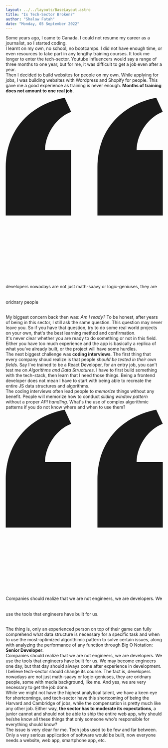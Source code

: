 ```yaml
---
layout: ../../layouts/BaseLayout.astro
title: "Is Tech-Sector Broken?"
author: "Shalaw Fatah"
date: "Monday, 05 September 2022"
---
```

Some years ago, I came to Canada. I could not resume my career as a journalist, so I started coding.<br>
I learnt on my own, no school, no bootcamps. I did not have enough time, or even resources to take part in any lengthy training courses. It took me longer to enter the tech-sector. Youtube influencers would say a range of three months to one year, but for me, it was difficult to get a job even after a year.<br>
Then I decided to build websites for people on my own. While applying for jobs, I was building websites with Wordpress and Shopify for people. This gave me a good experience as training is never enough. **Months of training does not amount to one real job**. <br>
<div class="max-w-4xl my-4 p-4 text-black bg-gray-100 shadow">
  <div class="mb-2">
                  <svg class="h-12 mx-auto my-3 text-gray-400 dark:text-gray-600" viewBox="0 0 24 27" fill="none" xmlns="http://www.w3.org/2000/svg">
              <path d="M14.017 18L14.017 10.609C14.017 4.905 17.748 1.039 23 0L23.995 2.151C21.563 3.068 20 5.789 20 8H24V18H14.017ZM0 18V10.609C0 4.905 3.748 1.038 9 0L9.996 2.151C7.563 3.068 6 5.789 6 8H9.983L9.983 18L0 18Z" fill="currentColor"/>
          </svg> 
    <p class="px-4 text-3xl text-center text-gray-600 font-bold paragraph">
      developers nowadays are not just math-saavy or logic-geniuses, they are oridnary people
    </p>
  </div>
</div>
My biggest concern back then was: <i>Am I ready?</i> To be honest, after years of being in this sector, I still ask the same question. This question may never leave you. So if you have that question, try to do some real world projects on your own, that's the best learning method and confirmation. <br>
It's never clear whether you are ready to do something or not in this field. Either you have too much experience and the app is basically a replica of what you've already built, or the project will have some hurdles.<br>
The next biggest challenge was <b>coding interviews</b>. The first thing that every company shoud realize is that people <i>should be tested in their own fields</i>. Say I've trained to be a React Developer, for an entry job, you can't test me on <i>Algorithms and Data Structures</i>. I have to first build something with the tech-stack, then learn that I need those things. Being a frontend developer does not mean I have to start with being able to recreate the entire JS data structures and algorithms. <br>
The coding interviews often lead people to <i>memorize</i> things without any benefit. People will memorize how to conduct <i>sliding window pattern</i> without a proper <i>API handling</i>. What's the use of complex algorithmic patterns if you do not know where and when to use them? <br>
<div class="max-w-4xl my-4 p-4 text-black bg-gray-100 shadow">
  <div class="mb-2">
              <svg class="h-12 mx-auto my-3 text-gray-400 dark:text-gray-600" viewBox="0 0 24 27" fill="none" xmlns="http://www.w3.org/2000/svg">
              <path d="M14.017 18L14.017 10.609C14.017 4.905 17.748 1.039 23 0L23.995 2.151C21.563 3.068 20 5.789 20 8H24V18H14.017ZM0 18V10.609C0 4.905 3.748 1.038 9 0L9.996 2.151C7.563 3.068 6 5.789 6 8H9.983L9.983 18L0 18Z" fill="currentColor"/>
          </svg> 
    <p class="px-4 text-3xl text-center text-gray-600 font-bold paragraph">
      Companies should realize that we are not engineers, we are developers. We use the tools that engineers have built for us.
    </p>
  </div>
</div>
The thing is, only an experienced person on top of their game can fully comprehend what data structure is necessary for a specific task and when to use the most-optimized algorithimic pattern to solve certain issues, along with analyzing the performance of any function through Big O Notation: <b>Senior Developer</b>. <br>
Companies should realize that we are not engineers, we are developers. We use the tools that engineers have built for us. We may become engineers one day, but that day should always come after experience in development. <br>
I believe tech-sector should change its course. The fact is, developers nowadays are not just math-saavy or logic-geniuses, they are oridnary people, some with media background, like me. And yes, we are very necessary to get the job done. <br>
While we might not have the highest analytical talent, we have a keen eye for shortcomings, and tech-sector have this shortcoming of being the Harvard and Cambridge of jobs, while the compensation is pretty much like any other job. Either way, <b>the sector has to moderate its expectations</b>, a junior cannot and should not be able to ship the entire web app, why should he/she know all these things that only someone who's responsible for everything should know? <br>
The issue is very clear for me. Tech jobs used to be few and far between. Only a very serious application of software would be built, now everyone needs a website, web app, smartphone app, etc. 

<style>
  .paragraph {
    line-height: 50px;
  }
</style>